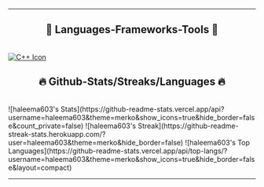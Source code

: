 <hr/>
<h2 align="center">🔧 Languages-Frameworks-Tools 🔧</h2>
</br>
<div align="center">
</a>
</div>
<a href="https://skillicons.dev">
  <img src="https://skillicons.dev/icons?i=cpp&theme=dark" alt="C++ Icon" />
</a>
<h2 align="center">🔥 Github-Stats/Streaks/Languages 🔥</h2>
</br>
![haleema603's Stats](https://github-readme-stats.vercel.app/api?username=haleema603&theme=merko&show_icons=true&hide_border=false&count_private=false) 
![haleema603's Streak](https://github-readme-streak-stats.herokuapp.com/?user=haleema603&theme=merko&hide_border=false)
![haleema603's Top Languages](https://github-readme-stats.vercel.app/api/top-langs/?username=haleema603&theme=merko&show_icons=true&hide_border=false&layout=compact)
<hr/>
